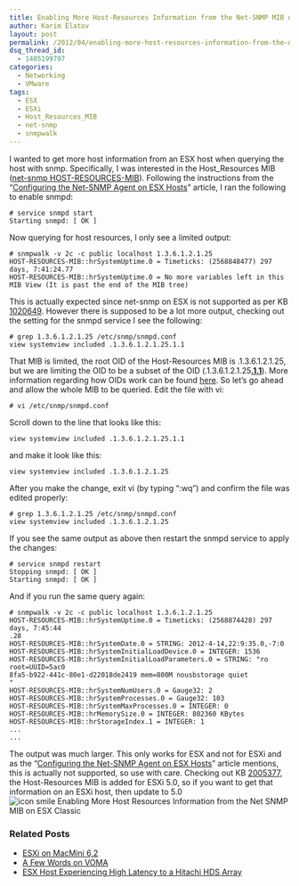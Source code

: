 ```yaml
---
title: Enabling More Host-Resources Information from the Net-SNMP MIB on ESX Classic
author: Karim Elatov
layout: post
permalink: /2012/04/enabling-more-host-resources-information-from-the-net-snmp-mib-on-esx-classic/
dsq_thread_id:
  - 1405199797
categories:
  - Networking
  - VMware
tags:
  - ESX
  - ESXi
  - Host_Resources_MIB
  - net-snmp
  - snmpwalk
---
```

I wanted to get more host information from an ESX host when querying the host with snmp. Specifically, I was interested in the Host_Resources MIB (<a href="http://www.net-snmp.org/docs/mibs/host.html" onclick="javascript:_gaq.push(['_trackEvent','outbound-article','http://www.net-snmp.org/docs/mibs/host.html']);">net-snmp HOST-RESOURCES-MIB</a>). Following the instructions from the &#8220;<a href="http://www.vmware.com/pdf/vsp_4_snmp_config.pdf" onclick="javascript:_gaq.push(['_trackEvent','download','http://www.vmware.com/pdf/vsp_4_snmp_config.pdf']);">Configuring the Net-SNMP Agent on ESX Hosts</a>&#8221; article, I ran the following to enable snmpd:

	  
	# service snmpd start  
	Starting snmpd: [ OK ]  
	

Now querying for host resources, I only see a limited output:

	  
	# snmpwalk -v 2c -c public localhost 1.3.6.1.2.1.25  
	HOST-RESOURCES-MIB::hrSystemUptime.0 = Timeticks: (2568848477) 297 days, 7:41:24.77  
	HOST-RESOURCES-MIB::hrSystemUptime.0 = No more variables left in this MIB View (It is past the end of the MIB tree)  
	

This is actually expected since net-snmp on ESX is not supported as per KB <a href="http://kb.vmware.com/kb/1020649" onclick="javascript:_gaq.push(['_trackEvent','outbound-article','http://kb.vmware.com/kb/1020649']);">1020649</a>. However there is supposed to be a lot more output, checking out the setting for the snmpd service I see the following:

	  
	# grep 1.3.6.1.2.1.25 /etc/snmp/snmpd.conf  
	view systemview included .1.3.6.1.2.1.25.1.1  
	

That MIB is limited, the root OID of the Host-Resources MIB is .1.3.6.1.2.1.25, but we are limiting the OID to be a subset of the OID (.1.3.6.1.2.1.25<span style="text-decoration: underline;"><strong>.1.1</strong></span>). More information regarding how OIDs work can be found <a href="http://en.wikipedia.org/wiki/Object_identifier" onclick="javascript:_gaq.push(['_trackEvent','outbound-article','http://en.wikipedia.org/wiki/Object_identifier']);">here</a>. So let&#8217;s go ahead and allow the whole MIB to be queried. Edit the file with vi:

	  
	# vi /etc/snmp/snmpd.conf  
	

Scroll down to the line that looks like this:

	  
	view systemview included .1.3.6.1.2.1.25.1.1  
	

and make it look like this:

	  
	view systemview included .1.3.6.1.2.1.25  
	

After you make the change, exit vi (by typing &#8220;:wq&#8221;) and confirm the file was edited properly:

	  
	# grep 1.3.6.1.2.1.25 /etc/snmp/snmpd.conf  
	view systemview included .1.3.6.1.2.1.25  
	

If you see the same output as above then restart the snmpd service to apply the changes:

	  
	# service snmpd restart  
	Stopping snmpd: [ OK ]  
	Starting snmpd: [ OK ]  
	

And if you run the same query again:

	  
	# snmpwalk -v 2c -c public localhost 1.3.6.1.2.1.25  
	HOST-RESOURCES-MIB::hrSystemUptime.0 = Timeticks: (2568874428) 297 days, 7:45:44  
	.28  
	HOST-RESOURCES-MIB::hrSystemDate.0 = STRING: 2012-4-14,22:9:35.0,-7:0  
	HOST-RESOURCES-MIB::hrSystemInitialLoadDevice.0 = INTEGER: 1536  
	HOST-RESOURCES-MIB::hrSystemInitialLoadParameters.0 = STRING: "ro root=UUID=5ac0  
	8fa5-b922-441c-80e1-d22018de2419 mem=800M nousbstorage quiet  
	"  
	HOST-RESOURCES-MIB::hrSystemNumUsers.0 = Gauge32: 2  
	HOST-RESOURCES-MIB::hrSystemProcesses.0 = Gauge32: 103  
	HOST-RESOURCES-MIB::hrSystemMaxProcesses.0 = INTEGER: 0  
	HOST-RESOURCES-MIB::hrMemorySize.0 = INTEGER: 802360 KBytes  
	HOST-RESOURCES-MIB::hrStorageIndex.1 = INTEGER: 1  
	...  
	...  
	

The output was much larger. This only works for ESX and not for ESXi and as the &#8220;<a href="http://www.vmware.com/pdf/vsp_4_snmp_config.pdf" onclick="javascript:_gaq.push(['_trackEvent','download','http://www.vmware.com/pdf/vsp_4_snmp_config.pdf']);">Configuring the Net-SNMP Agent on ESX Hosts</a>&#8221; article mentions, this is actually not supported, so use with care. Checking out KB <a href="http://kb.vmware.com/kb/2005377" onclick="javascript:_gaq.push(['_trackEvent','outbound-article','http://kb.vmware.com/kb/2005377']);">2005377</a>, the Host-Resources MIB is added for ESXi 5.0, so if you want to get that information on an ESXi host, then update to 5.0 <img src="http://virtuallyhyper.com/wp-includes/images/smilies/icon_smile.gif" alt="icon smile Enabling More Host Resources Information from the Net SNMP MIB on ESX Classic" class="wp-smiley" title="Enabling More Host Resources Information from the Net SNMP MIB on ESX Classic" /> 

<div class="SPOSTARBUST-Related-Posts">
  <H3>
    Related Posts
  </H3>
  
  <ul class="entry-meta">
    <li class="SPOSTARBUST-Related-Post">
      <a title="ESXi on MacMini 6,2" href="http://virtuallyhyper.com/2014/04/esxi-macmini-62/" onclick="javascript:_gaq.push(['_trackEvent','outbound-article','http://virtuallyhyper.com/2014/04/esxi-macmini-62/']);" rel="bookmark">ESXi on MacMini 6,2</a>
    </li>
    <li class="SPOSTARBUST-Related-Post">
      <a title="A Few Words on VOMA" href="http://virtuallyhyper.com/2012/09/a-few-words-on-voma/" onclick="javascript:_gaq.push(['_trackEvent','outbound-article','http://virtuallyhyper.com/2012/09/a-few-words-on-voma/']);" rel="bookmark">A Few Words on VOMA</a>
    </li>
    <li class="SPOSTARBUST-Related-Post">
      <a title="ESX Host Experiencing High Latency to a Hitachi HDS Array" href="http://virtuallyhyper.com/2012/04/esx-host-experiencing-high-latency-to-a-hitachi-array/" onclick="javascript:_gaq.push(['_trackEvent','outbound-article','http://virtuallyhyper.com/2012/04/esx-host-experiencing-high-latency-to-a-hitachi-array/']);" rel="bookmark">ESX Host Experiencing High Latency to a Hitachi HDS Array</a>
    </li>
  </ul>
</div>

